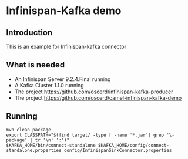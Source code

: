 # Infinispan-Kafka demo

## Introduction

This is an example for Infinispan-kafka connector

## What is needed

- An Infinispan Server 9.2.4.Final running
- A Kafka Cluster 1.1.0 running 
- The project https://github.com/oscerd/infinispan-kafka-producer
- The project https://github.com/oscerd/camel-infinispan-kafka-demo

## Running

```
mvn clean package
export CLASSPATH="$(find target/ -type f -name '*.jar'| grep '\-package' | tr '\n' ':')"
$KAFKA_HOME/bin/connect-standalone $KAFKA_HOME/config/connect-standalone.properties config/InfinispanSinkConnector.properties
```
